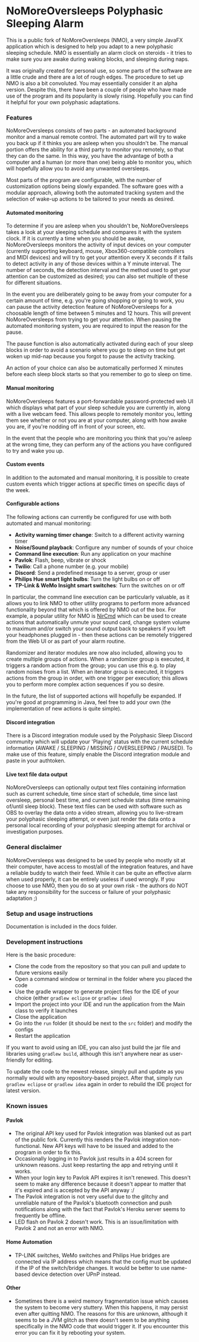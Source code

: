 # NoMoreOversleeps Polyphasic Sleeping Alarm #

This is a public fork of NoMoreOversleeps (NMO), a very simple JavaFX application which is designed to help you adapt to a new polyphasic sleeping schedule. NMO is essentially an alarm
clock on steroids - it tries to make sure you are awake during waking blocks, and sleeping during naps.

It was originally created for personal use, so some parts of the software are a little crude and there are a lot of rough edges. The procedure to set up NMO is also a bit convoluted.
You may essentially consider it an alpha version. Despite this, there have been a couple of people who have made use of the program and its popularity is slowly rising.
Hopefully you can find it helpful for your own polyphasic adaptations.

### Features ###

NoMoreOversleeps consists of two parts - an automated background monitor and a manual remote control. The automated part will try to wake you back up if it thinks you are asleep when
you shouldn't be. The manual portion offers the ability for a third party to monitor you remotely, so that they can do the same. In this way, you have the advantage of both a computer
and a human (or more than one) being able to monitor you, which will hopefully allow you to avoid any unwanted oversleeps.

Most parts of the program are configurable, with the number of customization options being slowly expanded. The software goes with a modular approach, allowing both the automated tracking
system and the selection of wake-up actions to be tailored to your needs as desired.

#### Automated monitoring ####

To determine if you are asleep when you shouldn't be, NoMoreOversleeps takes a look at your sleeping schedule and compares it with the system clock. If it is currently a time when you
should be awake, NoMoreOversleeps monitors the activity of input devices on your computer (currently supporting keyboard, mouse, Xbox360-compatible controllers and MIDI devices) and will
try to get your attention every X seconds if it fails to detect activity in any of those devices within a Y minute interval. The number of seconds, the detection interval and the method
used to get your attention can be customized as desired; you can also set multiple of these for different situations.

In the event you are deliberately going to be away from your computer for a certain amount of time, e.g. you're going shopping or going to work, you can pause the activity detection
feature of NoMoreOversleeps for a choosable length of time between 5 minutes and 12 hours. This will prevent NoMoreOversleeps from trying to get your attention. When pausing the
automated monitoring system, you are required to input the reason for the pause.

The pause function is also automatically activated during each of your sleep blocks in order to avoid a scenario where you go to sleep on time but get woken up mid-nap because you
forgot to pause the activity tracking.

An action of your choice can also be automatically performed X minutes before each sleep block starts so that you remember to go to sleep on time.

#### Manual monitoring ####

NoMoreOversleeps features a port-forwardable password-protected web UI which displays what part of your sleep schedule you are currently in, along with a live webcam feed. This allows
people to remotely monitor you, letting them see whether or not you are at your computer, along with how awake you are, if you're nodding off in front of your screen, etc.

In the event that the people who are monitoring you think that you're asleep at the wrong time, they can perform any of the actions you have configured to try and wake you up.

#### Custom events ####

In addition to the automated and manual monitoring, it is possible to create custom events which trigger actions at specific times on specific days of the week.

#### Configurable actions ####

The following actions can currently be configured for use with both automated and manual monitoring:

* **Activity warning timer change**: Switch to a different activity warning timer
* **Noise/Sound playback**: Configure any number of sounds of your choice
* **Command line execution**: Run any application on your machine
* **Pavlok**: Flash, beep, vibrate or shock
* **Twilio**: Call a phone number (e.g. your mobile)
* **Discord**: Send a predefined message to a server, group or user
* **Philips Hue smart light bulbs**: Turn the light bulbs on or off
* **TP-Link & WeMo Insight smart switches**: Turn the switches on or off

In particular, the command line execution can be particularly valuable, as it allows you to link NMO to other utility programs to perform more advanced functionality beyond that which
is offered by NMO out of the box. For example, a popular utility for NMO is [NirCmd](http://www.nirsoft.net/utils/nircmd.html) which can be used to create actions that automatically
unmute your sound card, change system volume to maximum and/or switch your sound output back to speakers if you left your headphones plugged in - then these actions can be remotely
triggered from the Web UI or as part of your alarm routine.

Randomizer and iterator modules are now also included, allowing you to create multiple groups of actions. When a randomizer group is executed, it triggers a random action from the group; you can use this
e.g. to play random noises from a list. When an iterator group is executed, it triggers actions from the group in order, with one trigger per execution; this allows you to perform more complex action
sequences if you so desire.

In the future, the list of supported actions will hopefully be expanded. If you're good at programming in Java, feel free to add your own (the implementation of new actions is quite simple).

#### Discord integration ####

There is a Discord integration module used by the Polyphasic Sleep Discord community which will update your 'Playing' status with the current schedule information
(AWAKE / SLEEPING / MISSING / OVERSLEEPING / PAUSED). To make use of this feature, simply enable the Discord integration module and paste in your authtoken.

#### Live text file data output ####

NoMoreOversleeps can optionally output text files containing information such as current schedule, time since start of schedule, time since last oversleep, personal best time, and current
schedule status (time remaining of/until sleep block). These text files can be used with software such as OBS to overlay the data onto a video stream, allowing you to live-stream your
polyphasic sleeping attempt, or even just render the data onto a personal local recording of your polyphasic sleeping attempt for archival or investigation purposes.

### General disclaimer ###

NoMoreOversleeps was designed to be used by people who mostly sit at their computer, have access to most/all of the integration features, and have a reliable buddy to watch their feed. While it can be
quite an effective alarm when used properly, it can be entirely useless if used wrongly. If you choose to use NMO, then you do so at your own risk - the authors do NOT take any responsibility for the
success or failure of your polyphasic adaptation ;)

### Setup and usage instructions ###

Documentation is included in the docs folder.

### Development instructions ###

Here is the basic procedure:

* Clone the code from the repository so that you can pull and update to future versions easily
* Open a command window or terminal in the folder where you placed the code
* Use the gradle wrapper to generate project files for the IDE of your choice (either `gradlew eclipse` or `gradlew idea`)
* Import the project into your IDE and run the application from the Main class to verify it launches
* Close the application
* Go into the `run` folder (it should be next to the `src` folder) and modify the configs
* Restart the application

If you want to avoid using an IDE, you can also just build the jar file and libraries using `gradlew build`, although this isn't anywhere near as user-friendly for editing.

To update the code to the newest release, simply pull and update as you normally would with any repository-based project. After that, simply run `gradlew eclipse` or `gradlew idea` again in order to rebuild the IDE project for latest version.

### Known issues ###

#### Pavlok ####
* The original API key used for Pavlok integration was blanked out as part of the public fork. Currently this renders the Pavlok integration non-functional. New API keys will have to be issued and added to the program in order to fix this.
* Occasionally logging in to Pavlok just results in a 404 screen for unknown reasons. Just keep restarting the app and retrying until it works.
* When your login key to Pavlok API expires it isn't renewed. This doesn't seem to make any difference because it doesn't appear to matter that it's expired and is accepted by the API anyway :/
* The Pavlok integration is not very useful due to the glitchy and unreliable nature of the Pavlok's bluetooth connection and push notifications along with the fact that Pavlok's Heroku server seems to frequently be offline.
* LED flash on Pavlok 2 doesn't work. This is an issue/limitation with Pavlok 2 and not an error with NMO.

#### Home Automation ####
* TP-LINK switches, WeMo switches and Philips Hue bridges are connected via IP address which means that the config must be updated if the IP of the switch/bridge changes. It would be better to use name-based device detection over UPnP instead.

#### Other
* Sometimes there is a weird memory fragmentation issue which causes the system to become very stuttery. When this happens, it may persist even after quitting NMO. The reasons for this are unknown, although it seems to be a JVM glitch as there doesn't seem to be anything specifically in the NMO code that would trigger it. If you encounter this error you can fix it by rebooting your system.